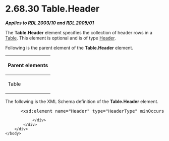 <html dir="LTR" xmlns:mshelp="http://msdn.microsoft.com/mshelp" xmlns:ddue="http://ddue.schemas.microsoft.com/authoring/2003/5" xmlns:xlink="http://www.w3.org/1999/xlink" xmlns:tool="http://www.microsoft.com/tooltip">
    <head>
        <meta http-equiv="Content-Type" content="text/html; CHARSET=utf-8"></meta>
        <meta name="save" content="history"></meta>
        <title>2.68.30 Table.Header</title>
        <xml>
            <mshelp:toctitle title="2.68.30 Table.Header"></mshelp:toctitle>
            <mshelp:rltitle title="[MS-RDL]: Table.Header"></mshelp:rltitle>
            <mshelp:keyword index="A" term="1fd27425-5def-45a3-9622-b8ef9e58bdc9"></mshelp:keyword>
            <mshelp:attr name="DCSext.ContentType" value="open specification"></mshelp:attr>
            <mshelp:attr name="AssetID" value="1fd27425-5def-45a3-9622-b8ef9e58bdc9"></mshelp:attr>
            <mshelp:attr name="TopicType" value="kbRef"></mshelp:attr>
            <mshelp:attr name="DCSext.Title" value="[MS-RDL]: Table.Header" />
        </xml>
    </head>
    <body>
        <div id="header">
            <h1 class="heading">2.68.30 Table.Header</h1>
        </div>
        <div id="mainSection">
            <div id="mainBody">
                <div id="allHistory" class="saveHistory"></div>
                <div id="sectionSection0" class="section" name="collapseableSection">
                    

<p><b><i>Applies to </i></b><a href="a7e2ad00-07c8-4f6d-80ab-3ad55df7b233.htm"><b><i>RDL 2003/10</i></b></a><b>
<i>and </i></b><a href="3ebe2912-4958-4832-b391-cad1f5e13338.htm"><b><i>RDL 2005/01</i></b></a></p>

<p>The <b>Table.Header</b> element specifies the collection of
header rows in a <a href="660db744-699e-4ca3-a2d6-a5cab4bcf9b0.htm">Table</a>.
This element is optional and is of type <a href="ac104947-f4a3-4119-85bb-386b6219d64b.htm">Header</a>. </p>

<p>Following is the parent element of the <b>Table.Header</b>
element.</p>

<table>
 <thead>
  <tr>
   <th>
   <p>Parent elements</p>
   </th>
  </tr>
 </thead>
 <tr>
  <td>
  <p>Table</p>
  </td>
 </tr>
</table>

<p>The following is the XML Schema definition of the <b>Table.Header</b>
element.</p>

<dl>
<dd>
<div><pre> &lt;xsd:element name=&quot;Header&quot; type=&quot;HeaderType&quot; minOccurs=&quot;0&quot; /&gt;
</pre></div>
</dd></dl>


                </div>
            </div>
        </div>
    </body>
</html>